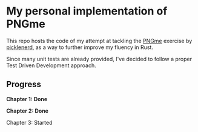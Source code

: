 # My personal implementation of PNGme

This repo hosts the code of my attempt at tackling the [PNGme](https://picklenerd.github.io/pngme_book/) exercise by [picklenerd](https://twitter.com/picklenrd), as a way to further improve my fluency in Rust.

Since many unit tests are already provided, I've decided to follow a proper Test Driven Development approach.

## Progress

**Chapter 1: Done**

**Chapter 2: Done**

Chapter 3: Started